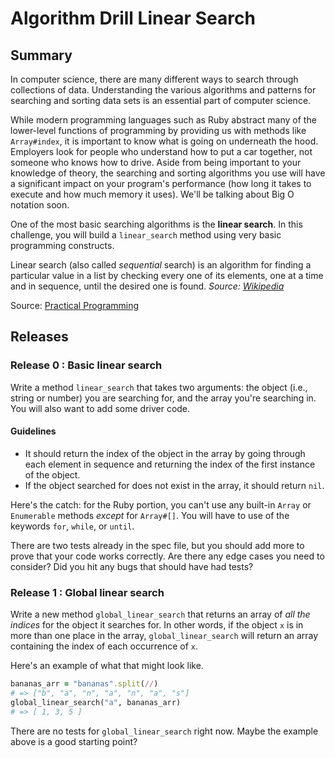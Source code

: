 # Algorithm Drill Linear Search

## Summary

In computer science, there are many different ways to search through collections of data. Understanding the various algorithms and patterns for searching and sorting data sets is an essential part of computer science.

While modern programming languages such as Ruby abstract many of the lower-level functions of programming by providing us with methods like `Array#index`, it is important to know what is going on underneath the hood. Employers look for people who understand how to put a car together, not someone who knows how to drive. Aside from being important to your knowledge of theory, the searching and sorting algorithms you use will have a significant impact on your program's performance (how long it takes to execute and how much memory it uses). We'll be talking about Big O notation soon.

One of the most basic searching algorithms is the **linear search**.  In this challenge, you will build a `linear_search` method using very basic programming constructs.

Linear search (also called *sequential* search) is an algorithm for finding a particular value in a list by checking every one of its elements, one at a time and in sequence, until the desired one is found. *Source: [Wikipedia](http://en.wikipedia.org/wiki/Linear_search)*

Source: [Practical Programming](http://pragprog.com/book/gwpy/practical-programming)


## Releases
### Release 0 : Basic linear search

Write a method `linear_search` that takes two arguments: the object (i.e., string or number) you are searching for, and the array you're searching in. You will also want to add some driver code.

#### Guidelines

 * It should return the index of the object in the array by going through each element in sequence and returning the index of the first instance of the object.
 * If the object searched for does not exist in the array, it should return `nil`.

Here's the catch: for the Ruby portion, you can't use any built-in `Array` or `Enumerable` methods *except* for `Array#[]`.  You will have to use of the keywords `for`, `while`, or `until`.

There are two tests already in the spec file, but you should add more to prove that your code works correctly. Are there any edge cases you need to consider? Did you hit any bugs that should have had tests?

### Release 1 : Global linear search

Write a new method `global_linear_search` that returns an array of *all the indices* for the object it searches for.  In other words, if the object `x` is in more than one place in the array, `global_linear_search` will return an array containing the index of each occurrence of `x`.

Here's an example of what that might look like.

```ruby
bananas_arr = "bananas".split(//)
# => ["b", "a", "n", "a", "n", "a", "s"]
global_linear_search("a", bananas_arr)
# => [ 1, 3, 5 ]
```

There are no tests for `global_linear_search` right now. Maybe the example above is a good starting point?

